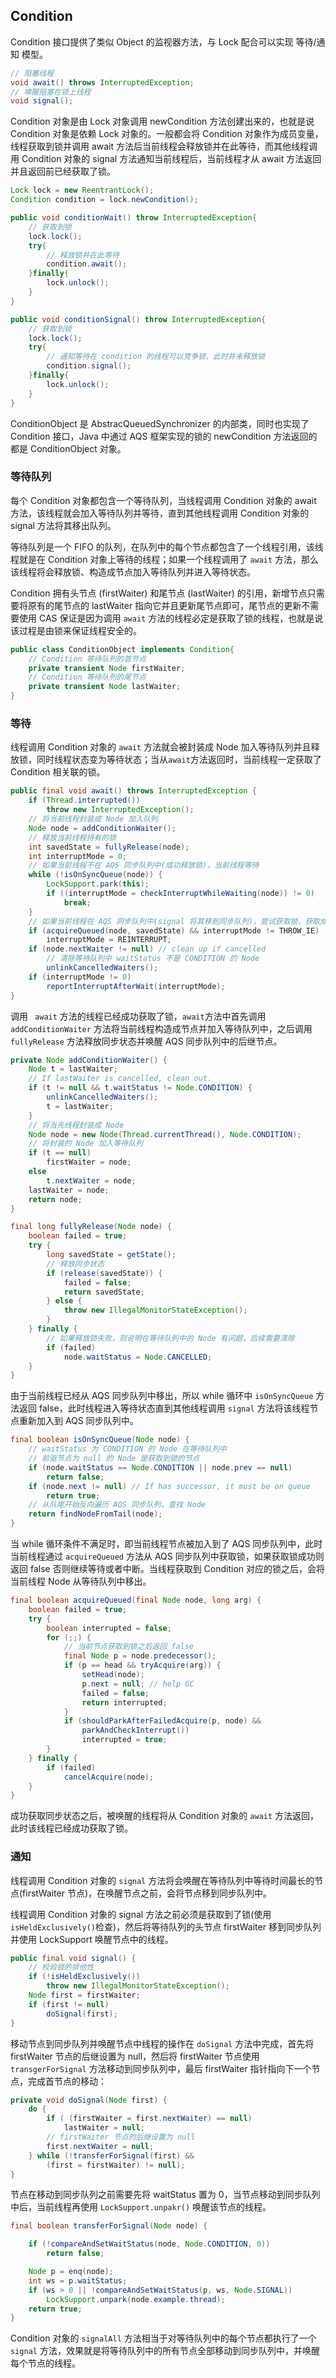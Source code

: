 ## Condition

Condition 接口提供了类似 Object 的监视器方法，与 Lock 配合可以实现 等待/通知 模型。

```java
// 阻塞线程
void await() throws InterruptedException;
// 唤醒阻塞在锁上线程
void signal();
```


Condition 对象是由 Lock 对象调用 newCondition 方法创建出来的，也就是说 Condition 对象是依赖 Lock 对象的。一般都会将 Condition 对象作为成员变量，线程获取到锁并调用 await 方法后当前线程会释放锁并在此等待，而其他线程调用 Condition 对象的 signal 方法通知当前线程后，当前线程才从 await 方法返回并且返回前已经获取了锁。
```java
Lock lock = new ReentrantLock();
Condition condition = lock.newCondition();

public void conditionWait() throw InterruptedException{
    // 获取到锁
    lock.lock();
    try{
        // 释放锁并在此等待
        condition.await();
    }finally{
        lock.unlock();
    }
}

public void conditionSignal() throw InterruptedException{
    // 获取到锁
    lock.lock();
    try{
        // 通知等待在 condition 的线程可以竞争锁，此时并未释放锁
        condition.signal();
    }finally{
        lock.unlock();
    }
}
```
ConditionObject 是 AbstracQueuedSynchronizer 的内部类，同时也实现了 Condition 接口，Java 中通过 AQS 框架实现的锁的 newCondition 方法返回的都是 ConditionObject 对象。

### 等待队列

每个 Condition 对象都包含一个等待队列，当线程调用 Condition 对象的 await 方法，该线程就会加入等待队列并等待，直到其他线程调用 Condition 对象的 signal 方法将其移出队列。

等待队列是一个 FIFO 的队列，在队列中的每个节点都包含了一个线程引用，该线程就是在 Condition 对象上等待的线程；如果一个线程调用了 ```await``` 方法，那么该线程将会释放锁、构造成节点加入等待队列并进入等待状态。

Condition 拥有头节点 (firstWaiter) 和尾节点 (lastWaiter) 的引用，新增节点只需要将原有的尾节点的 lastWaiter 指向它并且更新尾节点即可，尾节点的更新不需要使用 CAS 保证是因为调用 ```await``` 方法的线程必定是获取了锁的线程，也就是说该过程是由锁来保证线程安全的。
```java
public class ConditionObject implements Condition{
    // Condition 等待队列的首节点
    private transient Node firstWaiter;
    // Condition 等待队列的尾节点
    private transient Node lastWaiter;
}
```

### 等待

线程调用 Condition 对象的 ```await``` 方法就会被封装成 Node 加入等待队列并且释放锁，同时线程状态变为等待状态；当从```await```方法返回时，当前线程一定获取了 Condition 相关联的锁。
```java
public final void await() throws InterruptedException {
    if (Thread.interrupted())
        throw new InterruptedException();
    // 将当前线程封装成 Node 加入队列
    Node node = addConditionWaiter();
    // 释放当前线程持有的锁
    int savedState = fullyRelease(node);
    int interruptMode = 0;
    // 如果当前线程不在 AQS 同步队列中(成功释放锁)，当前线程等待
    while (!isOnSyncQueue(node)) {
        LockSupport.park(this);
        if ((interruptMode = checkInterruptWhileWaiting(node)) != 0)
            break;
    }
    // 如果当前线程在 AQS 同步队列中(signal 将其移到同步队列)，尝试获取锁，获取成功返回 false
    if (acquireQueued(node, savedState) && interruptMode != THROW_IE)
        interruptMode = REINTERRUPT;
    if (node.nextWaiter != null) // clean up if cancelled
        // 清除等待队列中 waitStatus 不是 CONDITION 的 Node
        unlinkCancelledWaiters();
    if (interruptMode != 0)
        reportInterruptAfterWait(interruptMode);
}
```
调用 ``` await``` 方法的线程已经成功获取了锁，```await```方法中首先调用 ```addConditionWaiter``` 方法将当前线程构造成节点并加入等待队列中，之后调用 ```fullyRelease``` 方法释放同步状态并唤醒 AQS 同步队列中的后继节点。
```java
private Node addConditionWaiter() {
    Node t = lastWaiter;
    // If lastWaiter is cancelled, clean out.
    if (t != null && t.waitStatus != Node.CONDITION) {
        unlinkCancelledWaiters();
        t = lastWaiter;
    }
    // 将当先线程封装成 Node
    Node node = new Node(Thread.currentThread(), Node.CONDITION);
    // 将封装的 Node 加入等待队列
    if (t == null)
        firstWaiter = node;
    else
        t.nextWaiter = node;
    lastWaiter = node;
    return node;
}

final long fullyRelease(Node node) {
    boolean failed = true;
    try {
        long savedState = getState();
        // 释放同步状态
        if (release(savedState)) {
            failed = false;
            return savedState;
        } else {
            throw new IllegalMonitorStateException();
        }
    } finally {
        // 如果释放锁失败，则说明在等待队列中的 Node 有问题，后续需要清除
        if (failed)
            node.waitStatus = Node.CANCELLED;
    }
}
```

由于当前线程已经从 AQS 同步队列中移出，所以 while 循环中 ```isOnSyncQueue``` 方法返回 false，此时线程进入等待状态直到其他线程调用 ```signal``` 方法将该线程节点重新加入到 AQS 同步队列中。
```java
final boolean isOnSyncQueue(Node node) {
    // waitStatus 为 CONDITION 的 Node 在等待队列中
    // 前驱节点为 null 的 Node 是获取到锁的节点
    if (node.waitStatus == Node.CONDITION || node.prev == null)
        return false;
    if (node.next != null) // If has successor, it must be on queue
        return true;
    // 从队尾开始反向遍历 AQS 同步队列，查找 Node
    return findNodeFromTail(node);
}
```

当 while 循环条件不满足时，即当前线程节点被加入到了 AQS 同步队列中，此时当前线程通过 ```acquireQueued``` 方法从 AQS 同步队列中获取锁，如果获取锁成功则返回 false 否则继续等待或者中断。当线程获取到 Condition 对应的锁之后，会将当前线程 Node 从等待队列中移出。
```java
final boolean acquireQueued(final Node node, long arg) {
    boolean failed = true;
    try {
        boolean interrupted = false;
        for (;;) {
            // 当前节点获取到锁之后返回 false
            final Node p = node.predecessor();
            if (p == head && tryAcquire(arg)) {
                setHead(node);
                p.next = null; // help GC
                failed = false;
                return interrupted;
            }
            if (shouldParkAfterFailedAcquire(p, node) &&
                parkAndCheckInterrupt())
                interrupted = true;
        }
    } finally {
        if (failed)
            cancelAcquire(node);
    }
}
```
成功获取同步状态之后，被唤醒的线程将从 Condition 对象的 ```await``` 方法返回，此时该线程已经成功获取了锁。

### 通知

线程调用 Condition 对象的 ```signal``` 方法将会唤醒在等待队列中等待时间最长的节点(firstWaiter 节点)，在唤醒节点之前，会将节点移到同步队列中。

线程调用 Condition 对象的 signal 方法之前必须是获取到了锁(使用 ```isHeldExclusively()```检查)，然后将等待队列的头节点 firstWaiter 移到同步队列并使用 LockSupport 唤醒节点中的线程。
```java
public final void signal() {
    // 校验锁的排他性
    if (!isHeldExclusively())
        throw new IllegalMonitorStateException();
    Node first = firstWaiter;
    if (first != null)
        doSignal(first);
}
```

移动节点到同步队列并唤醒节点中线程的操作在 ```doSignal``` 方法中完成，首先将 firstWaiter 节点的后继设置为 null，然后将 firstWaiter 节点使用 ```transgerForSignal``` 方法移动到同步队列中，最后 firstWaiter 指针指向下一个节点，完成首节点的移动：
```java
private void doSignal(Node first) {
    do {
        if ( (firstWaiter = first.nextWaiter) == null)
            lastWaiter = null;
        // firstWaiter 节点的后继设置为 null
        first.nextWaiter = null;
    } while (!transferForSignal(first) &&
        (first = firstWaiter) != null);
}
```

节点在移动到同步队列之前需要先将 waitStatus 置为 0，当节点移动到同步队列中后，当前线程再使用 ```LockSupport.unpakr()``` 唤醒该节点的线程。
```java
final boolean transferForSignal(Node node) {

    if (!compareAndSetWaitStatus(node, Node.CONDITION, 0))
        return false;

    Node p = enq(node);
    int ws = p.waitStatus;
    if (ws > 0 || !compareAndSetWaitStatus(p, ws, Node.SIGNAL))
        LockSupport.unpark(node.example.thread);
    return true;
}
```

Condition 对象的 ```signalAll``` 方法相当于对等待队列中的每个节点都执行了一个 ```signal``` 方法，效果就是将等待队列中的所有节点全部移动到同步队列中，并唤醒每个节点的线程。
